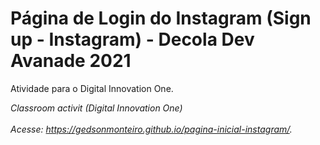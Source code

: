 # Página de Login do Instagram (Sign up - Instagram) - Decola Dev Avanade 2021
Atividade para o Digital Innovation One.

<i>Classroom activit (Digital Innovation One)<i><br><br>
Acesse: https://gedsonmonteiro.github.io/pagina-inicial-instagram/.
